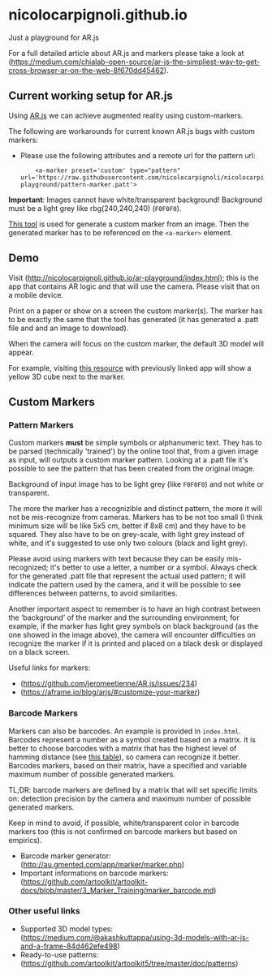 # nicolocarpignoli.github.io
Just a playground for AR.js

For a full detailed article about AR.js and markers please take a look at (https://medium.com/chialab-open-source/ar-js-the-simpliest-way-to-get-cross-browser-ar-on-the-web-8f670dd45462).

## Current working setup for AR.js

Using [AR.js](https://github.com/jeromeetienne/AR.js) we can achieve augmented reality using custom-markers.

The following are workarounds for current known AR.js bugs with custom markers:

- Please use the following attributes and a remote url for the pattern url:

    ```
        <a-marker preset='custom' type="pattern" url='https://raw.githubusercontent.com/nicolocarpignoli/nicolocarpignoli.github.io/master/ar-playground/pattern-marker.patt'>

    ```

**Important**: Images cannot have white/transparent background! Background must be a light grey like rbg(240,240,240) (`F0F0F0`).

[This tool](https://jeromeetienne.github.io/AR.js/three.js/examples/marker-training/examples/generator.html) is used for generate a custom marker from an image. Then the generated marker has to be referenced on the `<a-marker>` element.

## Demo

Visit (http://nicolocarpignoli.github.io/ar-playground/index.html); this is the app that contains AR logic and that will use the camera. Please visit that on a mobile device.

Print on a paper or show on a screen the custom marker(s). The marker has to be exactly the same that the tool has generated (it has generated a .patt file and and an image to download).

When the camera will focus on the custom marker, the default 3D model will appear.

For example, visiting [this resource](https://github.com/nicolocarpignoli/nicolocarpignoli.github.io/blob/master/ar-playground/y-pattern-image.png) with previously linked app will show a yellow 3D cube next to the marker. 

## Custom Markers

### Pattern Markers

Custom markers **must** be simple symbols or alphanumeric text. They has to be parsed (technically 'trained') by the online tool that, from a given image as input, will outputs a custom marker pattern. Looking at a .patt file it's possible to see the pattern that has been created from the original image.

Background of input image has to be light grey (like `F0F0F0`) and not white or transparent.

The more the marker has a recognizible and distinct pattern, the more it will not be mis-recognize from cameras. Markers has to be not too small (I think minimum size will be like 5x5 cm, better if 8x8 cm) and they have to be squared. They also have to be on grey-scale, with light grey instead of white, and it's suggested to use only two colours (black and light grey).

Please avoid using markers with text because they can be easily mis-recognized; it's better to use a letter, a number or a symbol. Always check for the generated .patt file that represent the actual used pattern; it will indicate the pattern used by the camera, and it will be possible to see differences between patterns, to avoid similarities.

Another important aspect to remember is to have an high contrast between the ‘background’ of the marker and the surrounding environment; for example, if the marker has light grey symbols on black background (as the one showed in the image above), the camera will encounter difficulties on recognize the marker if it is printed and placed on a black desk or displayed on a black screen.

Useful links for markers: 
- (https://github.com/jeromeetienne/AR.js/issues/234)
- (https://aframe.io/blog/arjs/#customize-your-marker)

### Barcode Markers

Markers can also be barcodes. An example is provided in `index.html`. Barcodes represent a number as a symbol created based on a matrix. It is better to choose barcodes with a matrix that has the highest level of hamming distance (see [this table](https://github.com/artoolkit/artoolkit-docs/blob/master/3_Marker_Training/marker_barcode.md)), so camera can recognize it better.
Barcodes markers, based on their matrix, have a specified and variable maximum number of possible generated markers.

TL;DR: barcode markers are defined by a matrix that will set specific limits on: detection precision by the camera and maximum number of possible generated markers.

Keep in mind to avoid, if possible, white/transparent color in barcode markers too (this is not confirmed on barcode markers but based on empirics).

- Barcode marker generator: (http://au.gmented.com/app/marker/marker.php)
- Important informations on barcode markers: (https://github.com/artoolkit/artoolkit-docs/blob/master/3_Marker_Training/marker_barcode.md)

### Other useful links

- Supported 3D model types: (https://medium.com/@akashkuttappa/using-3d-models-with-ar-js-and-a-frame-84d462efe498)
- Ready-to-use patterns: (https://github.com/artoolkit/artoolkit5/tree/master/doc/patterns)

